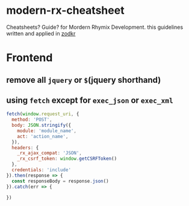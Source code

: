 # modern-rx-cheatsheet
Cheatsheets? Guide? for Mordern Rhymix Development. this guidelines written and applied in [zodkr](https://github.com/zodkr)

# Frontend

## remove all `jquery` or `$`(jquery shorthand)


## using `fetch` except for `exec_json` or `exec_xml`
```js
fetch(window.request_uri, {
  method: 'POST',
  body: JSON.stringify({
    module: 'module_name',
    act: 'action_name',
  }),
  headers: {
    _rx_ajax_compat: 'JSON',
    _rx_csrf_token: window.getCSRFToken()
  },
  credentials: 'include'
}).then(response => {
  const responseBody = response.json()
}).catch(err => {

})
```
